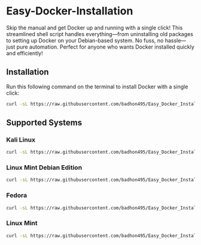 # Easy-Docker-Installation
Skip the manual and get Docker up and running with a single click! This streamlined shell script handles everything—from uninstalling old packages to setting up Docker on your Debian-based system. No fuss, no hassle—just pure automation. Perfect for anyone who wants Docker installed quickly and efficiently! 


## Installation
Run this following command on the terminal to install Docker with a single click:
```bash
curl -sL https://raw.githubusercontent.com/badhon495/Easy_Docker_Installation/main/Automatic.sh | bash
```

## Supported Systems
### Kali Linux
```bash
curl -sL https://raw.githubusercontent.com/badhon495/Easy_Docker_Installation/main/kali.sh | bash
```
### Linux Mint Debian Edition
```bash
curl -sL https://raw.githubusercontent.com/badhon495/Easy_Docker_Installation/main/LMDE.sh | bash
```
### Fedora
```bash
curl -sL https://raw.githubusercontent.com/badhon495/Easy_Docker_Installation/main/Fedora.sh | bash
```
### Linux Mint
```bash
curl -sL https://raw.githubusercontent.com/badhon495/Easy_Docker_Installation/main/Mint.sh | bash
```